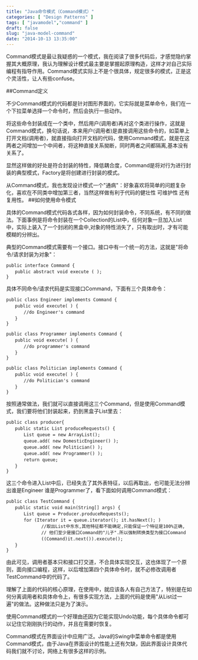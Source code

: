 ```yaml
---
title: "Java命令模式（Command模式）"
categories: [ "Design Patterns" ]
tags: [ "javamodel","command" ]
draft: false
slug: "java-model-command"
date: "2014-10-13 13:35:00"
---
```


Command模式是最让我疑惑的一个模式，我在阅读了很多代码后，才感觉隐约掌握其大概原理，我认为理解设计模式最主要是掌握起原理构造，这样才对自己实际编程有指导作用。Command模式实际上不是个很具体，规定很多的模式，正是这个灵活性，让人有些confuse。


<!--more-->


##Command定义

不少Command模式的代码都是针对图形界面的，它实际就是菜单命令，我们在一个下拉菜单选择一个命令时，然后会执行一些动作。

将这些命令封装成在一个类中，然后用户(调用者)再对这个类进行操作，这就是Command模式，换句话说，本来用户(调用者)是直接调用这些命令的，如菜单上打开文档(调用者)，就直接指向打开文档的代码，使用Command模式，就是在这两者之间增加一个中间者，将这种直接关系拗断，同时两者之间都隔离,基本没有关系了。

显然这样做的好处是符合封装的特性，降低耦合度，Command是将对行为进行封装的典型模式，Factory是将创建进行封装的模式。

从Command模式，我也发现设计模式一个"通病"：好象喜欢将简单的问题复杂化，喜欢在不同类中增加第三者，当然这样做有利于代码的健壮性 可维护性 还有复用性。
##如何使用命令模式

具体的Command模式代码各式各样，因为如何封装命令，不同系统，有不同的做法。下面事例是将命令封装在一个Collection的List中，任何对象一旦加入List中，实际上装入了一个封闭的黑盒中,对象的特性消失了，只有取出时，才有可能模糊的分辨出。

典型的Command模式需要有一个接口。接口中有一个统一的方法，这就是"将命令/请求封装为对象"：

    public interface Command {
    　　public abstract void execute ( );
    }

具体不同命令/请求代码是实现接口Command，下面有三个具体命令：

    public class Engineer implements Command {
    　　public void execute( ) {
    　　　　//do Engineer's command
    　　}
    }

    public class Programmer implements Command {
    　　public void execute( ) {
    　　　　//do programmer's command
    　　}
    }

    public class Politician implements Command {
    　　public void execute( ) {
    　　　　//do Politician's command
    　　}
    }

按照通常做法，我们就可以直接调用这三个Command，但是使用Command模式，我们要将他们封装起来，扔到黑盒子List里去：

    public class producer{
    　　public static List produceRequests() {
    　　　　List queue = new ArrayList();
    　　　　queue.add( new DomesticEngineer() );
    　　　　queue.add( new Politician() );
    　　　　queue.add( new Programmer() );
    　　　　return queue;
    　　}
    }

这三个命令进入List中后，已经失去了其外表特征，以后再取出，也可能无法分辨出谁是Engineer 谁是Programmer了，看下面如何调用Command模式：

    public class TestCommand {
    　　public static void main(String[] args) {
    　　　　List queue = Producer.produceRequests();
    　　　　for (Iterator it = queue.iterator(); it.hasNext(); )
    　　　　　　　　//取出List中东东,其他特征都不能确定,只能保证一个特征是100%正确,
    　　　　　　　　// 他们至少是接口Command的"儿子".所以强制转换类型为接口Command
    　　　　　　　　((Command)it.next()).execute();
    　　}
    }

由此可见，调用者基本只和接口打交道，不合具体实现交互，这也体现了一个原则，面向接口编程，这样，以后增加第四个具体命令时，就不必修改调用者TestCommand中的代码了。

理解了上面的代码的核心原理，在使用中，就应该各人有自己方法了，特别是在如何分离调用者和具体命令上，有很多实现方法，上面的代码是使用"从List过一遍"的做法。这种做法只是为了演示。

使用Command模式的一个好理由还因为它能实现Undo功能，每个具体命令都可以记住它刚刚执行的动作，并且在需要时恢复。

Command模式在界面设计中应用广泛。Java的Swing中菜单命令都是使用Command模式，由于Java在界面设计的性能上还有欠缺，因此界面设计具体代码我们就不讨论，网络上有很多这样的示例。
